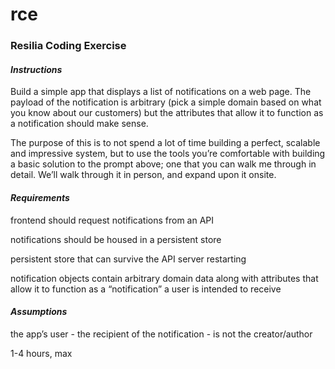 # rce
### Resilia Coding Exercise

#### *Instructions*

  Build a simple app that displays a list of notifications on a web page. The payload of the notification is arbitrary (pick a simple domain based on what you know about our customers) but the attributes that allow it to function as a notification should make sense.

  The purpose of this is to not spend a lot of time building a perfect, scalable and impressive system, but to use the tools you’re comfortable with building a basic solution to the prompt above; one that you can walk me through in detail. We’ll walk through it in person, and expand upon it onsite.

#### *Requirements*

  frontend should request notifications from an API

  notifications should be housed in a persistent store

  persistent store that can survive the API server restarting

  notification objects contain arbitrary domain data along with attributes that allow it to function as a “notification” a user is intended to receive

#### *Assumptions*

  the app’s user - the recipient of the notification - is not the creator/author

  1-4 hours, max
